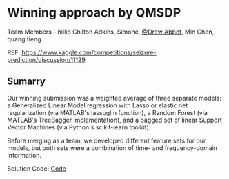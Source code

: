 # Winning approach by QMSDP

Team Members - hillip Chilton Adkins, Simone, [@Drew Abbot](https://github.com/drewabbot), Min Chen, quang tieng

REF: https://www.kaggle.com/competitions/seizure-prediction/discussion/11129

## Sumarry

Our winning submission was a weighted average of three separate models: a Generalized Linear Model regression with Lasso or elastic net regularization (via MATLAB's lassoglm function), a Random Forest (via MATLAB's TreeBagger implementation), and a bagged set of linear Support Vector Machines (via Python's scikit-learn toolkit).

Before merging as a team, we developed different feature sets for our models, but both sets were a combination of time- and frequency-domain information.

Solution Code: [Code](https://github.com/drewabbot/kaggle-seizure-prediction/tree/master)
